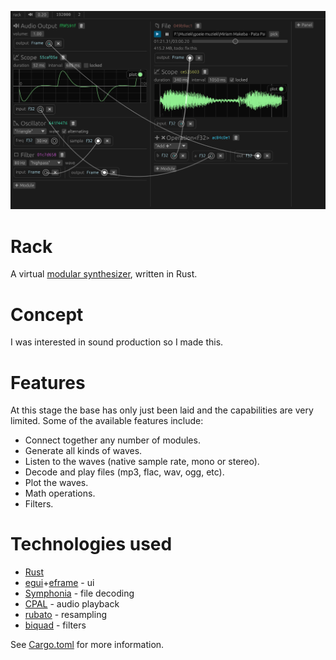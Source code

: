 ![screenshot](screenshot.png)
# Rack
A virtual [modular synthesizer](https://en.wikipedia.org/wiki/Modular_synthesizer), written in Rust.

# Concept
I was interested in sound production so I made this.

# Features
At this stage the base has only just been laid and the capabilities are very limited. Some of the available features include:
- Connect together any number of modules.
- Generate all kinds of waves.
- Listen to the waves (native sample rate, mono or stereo).
- Decode and play files (mp3, flac, wav, ogg, etc).
- Plot the waves.
- Math operations.
- Filters.

# Technologies used
- [Rust](https://www.rust-lang.org)
- [egui](https://www.egui.rs)+[eframe](https://github.com/emilk/egui/tree/master/crates/eframe) - ui
- [Symphonia](https://github.com/pdeljanov/Symphonia) - file decoding
- [CPAL](https://github.com/rustaudio/cpal) - audio playback
- [rubato](https://github.com/HEnquist/rubato) - resampling
- [biquad](https://github.com/korken89/biquad-rs) - filters

See [Cargo.toml](Cargo.toml) for more information.

